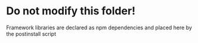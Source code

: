# Do not modify this folder!

Framework libraries are declared as npm dependencies and placed here by the postinstall script
